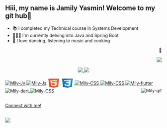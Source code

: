 ## Hiii, my name is Jamily Yasmin! Welcome to my git hub🐼

- 📚 I completed my Technical course in Systems Development 
- 👩🏽‍💻 I'm currently delving into Java and Spring Boot
- 🧡 I love dancing, listening to music and cooking
<div>
  <p align="right"> 👀 </p>
  <p align="right">   <img alingn="center" src="https://profile-counter.glitch.me/Jamilyasbarb/count.svg" /></p>
</div>
<div align="center">
  <a href="https://github.com/Jamilyasbarb">
  <img height="180em" src="https://github-readme-stats.vercel.app/api?username=Jamilyasbarb&show_icons=true&theme=dracula&include_all_commits=true&count_private=true"/>
  <img height="180em" src="https://github-readme-stats.vercel.app/api/top-langs/?username=Jamilyasbarb&layout=compact&langs_count=7&theme=dracula"/>
</div>
  
  <div style="display: inline_block"><br>
    <img align="center" alt="Mily-Jv" height="30" width="50" src="https://cdn.jsdelivr.net/gh/devicons/devicon/icons/java/java-original.svg">
    <img align="center" alt="Mily-Js" height="30" width="40" src="https://cdn.jsdelivr.net/gh/devicons/devicon/icons/javascript/javascript-original.svg"> 
    <img align="center" alt="Mily-HTML" height="30" width="40" src="https://raw.githubusercontent.com/devicons/devicon/master/icons/html5/html5-original.svg">
    <img align="center" alt="Mily-CSS" height="30" width="40" src="https://raw.githubusercontent.com/devicons/devicon/master/icons/css3/css3-original.svg">
    <img align="center" alt="Mily-CSS" height="30" width="40" src="https://cdn.jsdelivr.net/gh/devicons/devicon/icons/angularjs/angularjs-plain.svg" />
    <img align="center" alt="Mily-CSS" height="50" width="60" src="https://cdn.jsdelivr.net/gh/devicons/devicon/icons/spring/spring-original-wordmark.svg"/>
    <img align="center" alt="Mily-flutter" height="30" width="40" src="https://cdn.jsdelivr.net/gh/devicons/devicon/icons/flutter/flutter-original.svg"/>
    <img align="center" alt="Mily-dart" height="70" width="90" src="https://cdn.jsdelivr.net/gh/devicons/devicon/icons/dart/dart-plain-wordmark.svg"/>
    <img align="center" alt="Mily-CSS" height="70" width="90" src="https://cdn.jsdelivr.net/gh/devicons/devicon/icons/mysql/mysql-original-wordmark.svg" />
    <img align="right" height="150" alt="Mily-gif" src="https://i.picasion.com/pic92/e9ceb727032a4692505189624e0eec93.gif">
  </div>
  
  ##

  <div>
   <p>Connect with me!</p>
    <br>
       <a href="https://www.linkedin.com/in/jamily-yasmin-1a623121b/" target="_blank"><img src="https://img.shields.io/badge/-LinkedIn-%230077B5?style=for-the-badge&logo=linkedin&logoColor=white" target="_blank"></a> 
  </div>
  
  
 

